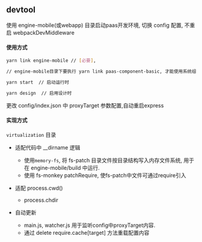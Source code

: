 ## devtool

使用 engine-mobile(或webapp) 目录启动paas开发环境, 切换 config 配置, 不重启 webpackDevMiddleware

#### 使用方式


```bash
yarn link engine-mobile // [必要], 

// engine-mobile目录下要执行 yarn link paas-component-basic, 才能使用系统组件

yarn start  // 启动运行时

yarn design  // 启用设计时
```

更改 config/index.json 中 proxyTarget 参数配置,自动重启express 

#### 实现方式

`virtualization` 目录

- 适配代码中 __dirname 逻辑
    - 使用`memory-fs`, 将 fs-patch 目录文件按目录结构写入内存文件系统, 用于在 engine-mobile/build 中运行.
    - 使用 fs-monkey patchRequire, 使fs-patch中文件可通过require引入
- 适配 process.cwd()
    - process.chdir

- 自动更新
    - main.js, watcher.js 用于监听config中proxyTarget内容.
    - 通过 delete  require.cache[target] 方法重载配置内容
